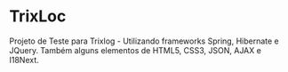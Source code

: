 # TrixLoc

Projeto de Teste para Trixlog - Utilizando frameworks Spring, Hibernate e JQuery. Também alguns elementos de HTML5, CSS3, JSON, AJAX e I18Next.

